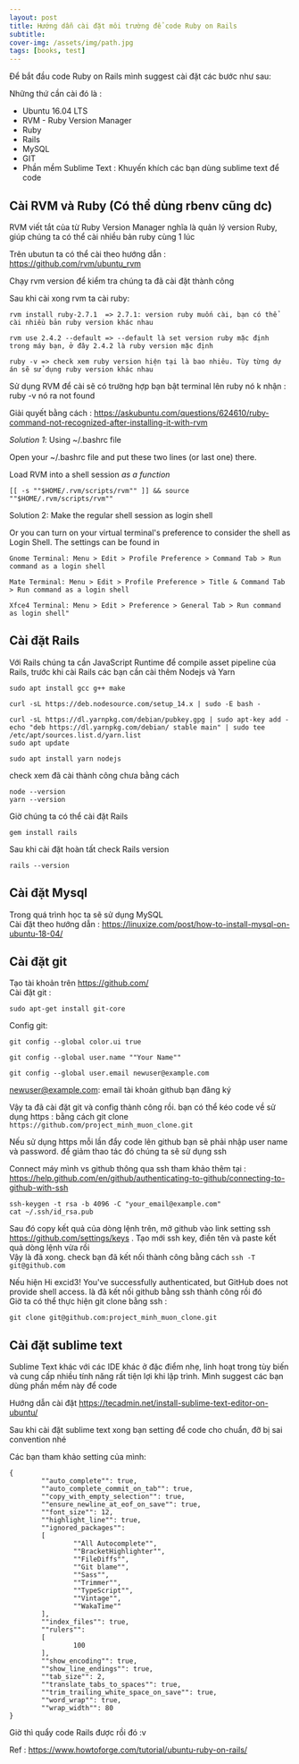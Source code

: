 ```yaml
---
layout: post
title: Hướng dẫn cài đặt môi trường để code Ruby on Rails
subtitle:
cover-img: /assets/img/path.jpg
tags: [books, test]
---
```


Để bắt đầu code Ruby on Rails mình suggest cài đặt các bước như sau: 

Những thứ cần cài đó là :
* Ubuntu 16.04 LTS							
* RVM - Ruby Version Manager							
* Ruby							
* Rails							
* MySQL 							
* GIT							
* Phần mềm Sublime Text : Khuyến khích các bạn dùng sublime text để code							
## Cài RVM và Ruby (Có thể dùng rbenv cũng dc)							
RVM viết tắt của từ  Ruby Version Manager nghĩa là quản lý version Ruby, giúp chúng ta có thể cài nhiều bản ruby cùng 1 lúc							

Trên ubutun ta có thể cài theo hướng dẫn :							
https://github.com/rvm/ubuntu_rvm			

Chạy rvm version để kiểm tra chúng ta đã cài đặt thành công		

Sau khi cài xong rvm ta cài ruby:

```
rvm install ruby-2.7.1  => 2.7.1: version ruby muốn cài, bạn có thể cài nhiều bản ruby version khác nhau

rvm use 2.4.2 --default => --default là set version ruby mặc định trong máy bạn, ở đây 2.4.2 là ruby version mặc định

ruby -v => check xem ruby version hiện tại là bao nhiêu. Tùy từng dự án sẽ sử dụng ruby version khác nhau
```						
							
Sử dụng RVM để cài sẽ có trường hợp bạn bật terminal lên ruby nó k nhận : ruby -v nó ra not found 							
							
Giải quyết bằng cách  :
https://askubuntu.com/questions/624610/ruby-command-not-recognized-after-installing-it-with-rvm							

*Solution 1*: Using ~/.bashrc file

Open your ~/.bashrc file and put these two lines (or last one) there.

 Load RVM into a shell session *as a function*
 ```
[[ -s ""$HOME/.rvm/scripts/rvm"" ]] && source ""$HOME/.rvm/scripts/rvm""
```
Solution 2: Make the regular shell session as login shell

Or you can turn on your virtual terminal's preference to consider the shell as Login Shell. The settings can be found in 
```
Gnome Terminal: Menu > Edit > Profile Preference > Command Tab > Run command as a login shell

Mate Terminal: Menu > Edit > Profile Preference > Title & Command Tab > Run command as a login shell

Xfce4 Terminal: Menu > Edit > Preference > General Tab > Run command as login shell"
```
## Cài đặt Rails

Với Rails chúng ta cần JavaScript Runtime để compile asset pipeline của Rails, trước khi cài Rails các bạn cần cài thêm Nodejs và Yarn 							
```
sudo apt install gcc g++ make
							
curl -sL https://deb.nodesource.com/setup_14.x | sudo -E bash -
						
curl -sL https://dl.yarnpkg.com/debian/pubkey.gpg | sudo apt-key add -
echo "deb https://dl.yarnpkg.com/debian/ stable main" | sudo tee /etc/apt/sources.list.d/yarn.list							
sudo apt update	

sudo apt install yarn nodejs
```
							
check xem đã cài thành công chưa bằng cách 	
```
node --version							
yarn --version
```

Giờ chúng ta có thể cài đặt Rails
```
gem install rails
```

Sau khi cài đặt hoàn tất check Rails version	
```
rails --version							
```

## Cài đặt Mysql							
Trong quá trình học ta sẽ sử dụng MySQL							
Cài đặt theo hướng dẫn : https://linuxize.com/post/how-to-install-mysql-on-ubuntu-18-04/							
## Cài đặt git		

Tạo tài khoản trên https://github.com/							
Cài đặt git :
```
sudo apt-get install git-core		
```

Config git:	

```
git config --global color.ui true

git config --global user.name ""Your Name""

git config --global user.email newuser@example.com
```

newuser@example.com: email tài khoản github bạn đăng ký						
							
Vậy ta đã cài đặt git và config thành công rồi. bạn có thể kéo code về sử dụng https : bằng cách git clone `https://github.com/project_minh_muon_clone.git`	

Nếu sử dụng https mỗi lần đẩy code lên github bạn sẽ phải nhập user name và password. để giảm thao tác đó chúng ta sẽ sử dụng ssh		

Connect máy mình vs github thông qua ssh tham khảo thêm tại : https://help.github.com/en/github/authenticating-to-github/connecting-to-github-with-ssh	
```
ssh-keygen -t rsa -b 4096 -C "your_email@example.com"							
cat ~/.ssh/id_rsa.pub					
```

Sau đó copy kết quả của dòng lệnh trên, mở github vào link setting ssh https://github.com/settings/keys . 
Tạo mới ssh key, điền tên và paste kết quả dòng lệnh vừa rồi							
Vậy là đã xong. check bạn đã kết nối thành công bằng cách `ssh -T git@github.com`

							
Nếu hiện Hi excid3! You've successfully authenticated, but GitHub does not provide shell access. là đã kết nối github bằng ssh thành công rồi đó							
Giờ ta có thể thực hiện git clone bằng ssh : 
```
git clone git@github.com:project_minh_muon_clone.git	
```
## Cài đặt sublime text 

Sublime Text khác với các IDE khác ở đặc điểm nhẹ, linh hoạt trong tùy biến và cung cấp nhiều tính năng rất tiện lợi khi lập trình. Mình suggest các bạn dùng phần mềm này để code	

Hướng dẫn cài đặt  https://tecadmin.net/install-sublime-text-editor-on-ubuntu/	

Sau khi cài đặt sublime text xong bạn setting để code cho chuẩn, đỡ bị sai convention nhé							

Các bạn tham khảo setting của mình:	

```
{
        ""auto_complete"": true,
        ""auto_complete_commit_on_tab"": true,
        ""copy_with_empty_selection"": true,
        ""ensure_newline_at_eof_on_save"": true,
        ""font_size"": 12,
        ""highlight_line"": true,
        ""ignored_packages"":
        [
                ""All Autocomplete"",
                ""BracketHighlighter"",
                ""FileDiffs"",
                ""Git blame"",
                ""Sass"",
                ""Trimmer"",
                ""TypeScript"",
                ""Vintage"",
                ""WakaTime""
        ],
        ""index_files"": true,
        ""rulers"":
        [
                100
        ],
        ""show_encoding"": true,
        ""show_line_endings"": true,
        ""tab_size"": 2,
        ""translate_tabs_to_spaces"": true,
        ""trim_trailing_white_space_on_save"": true,
        ""word_wrap"": true,
        ""wrap_width"": 80
}
```
							
Giờ thì quẩy code Rails được rồi đó :v							
							
							
							
							
Ref : https://www.howtoforge.com/tutorial/ubuntu-ruby-on-rails/							
